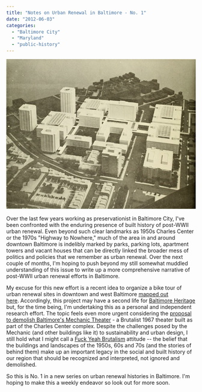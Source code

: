 ```yaml
---
title: "Notes on Urban Renewal in Baltimore - No. 1"
date: "2012-06-03"
categories: 
  - "Baltimore City"
  - "Maryland"
  - "public-history"
---
```


![From a "Development plan for the Maryland State governmental center in Baltimore, Maryland," 1969. [Archive.org](http://archive.org/stream/developmentplanf153bvict#page/n81/mode/1up)](images/statecenter.jpg)

Over the last few years working as preservationist in Baltimore City, I've been confronted with the enduring presence of built history of post-WWII urban renewal. Even beyond such clear landmarks as 1950s Charles Center or the 1970s "Highway to Nowhere," much of the area in and around downtown Baltimore is indelibly marked by parks, parking lots, apartment towers and vacant houses that can be directly linked the broader mess of politics and policies that we remember as urban renewal. Over the next couple of months, I'm hoping to push beyond my still somewhat muddled understanding of this issue to write up a more comprehensive narrative of post-WWII urban renewal efforts in Baltimore.

My excuse for this new effort is a recent idea to organize a bike tour of urban renewal sites in downtown and west Baltimore [mapped out here](https://maps.google.com/maps/ms?msa=0&msid=201251479367009811123.0004bc92fa72d00c00325&ie=UTF8&ll=39.296125,-76.627708&spn=0.02613,0.027895&t=m). Accordingly, this project may have a second life for [Baltimore Heritage](http://baltimoreheritage.org) but, for the time being, I'm undertaking this as a personal and independent research effort. The topic feels even more urgent considering the [proposal to demolish Baltimore's Mechanic Theater](http://articles.baltimoresun.com/2012-05-01/news/bs-bz-mechanic-theater-demolition-20120501_1_developer-files-kirby-fowler-retail-space) - a Brutalist 1967 theater built as part of the Charles Center complex. Despite the challenges posed by the Mechanic (and other buildings like it) to sustainability and urban design, I still hold what I might call a [Fuck Yeah Brutalism](http://fuckyeahbrutalism.tumblr.com/) attitude -- the belief that the buildings and landscapes of the 1950s, 60s and 70s (and the stories of behind them) make up an important legacy in the social and built history of our region that should be recognized and interpreted, not ignored and demolished.

So this is No. 1 in a new series on urban renewal histories in Baltimore. I'm hoping to make this a weekly endeavor so look out for more soon.
